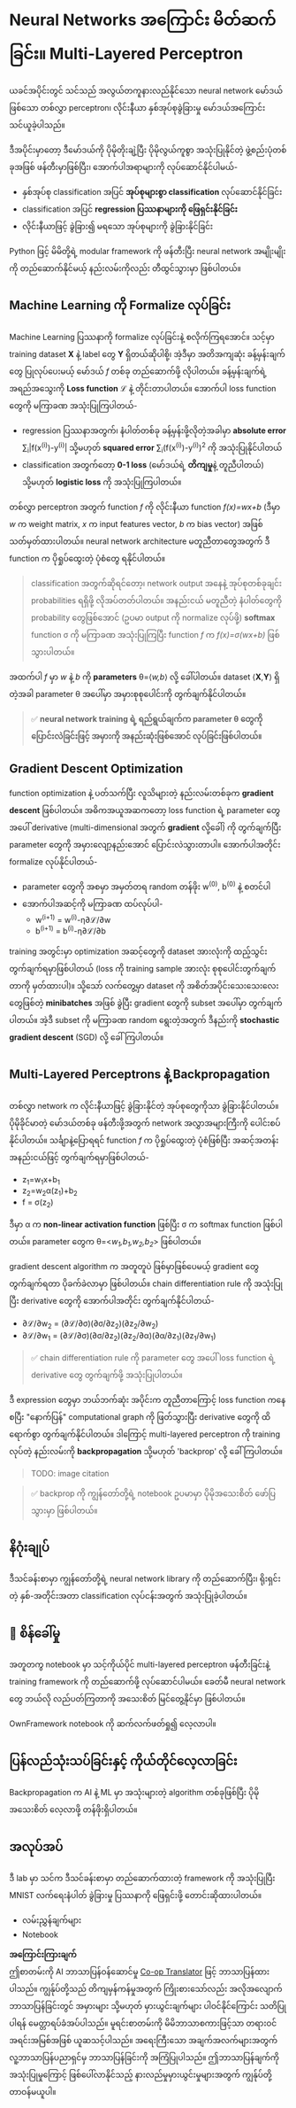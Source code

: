 <!--
CO_OP_TRANSLATOR_METADATA:
{
  "original_hash": "df98b2c59f87d8543135301e87969f70",
  "translation_date": "2025-07-09T16:52:27+00:00",
  "source_file": "15-rag-and-vector-databases/data/own_framework.md",
  "language_code": "my"
}
-->
# Neural Networks အကြောင်း မိတ်ဆက်ခြင်း။ Multi-Layered Perceptron

ယခင်အပိုင်းတွင် သင်သည် အလွယ်တကူနားလည်နိုင်သော neural network မော်ဒယ်ဖြစ်သော တစ်လွှာ perceptron၊ လိုင်းနီယာ နှစ်အုပ်စုခွဲခြားမှု မော်ဒယ်အကြောင်း သင်ယူခဲ့ပါသည်။

ဒီအပိုင်းမှာတော့ ဒီမော်ဒယ်ကို ပိုမိုတိုးချဲ့ပြီး ပိုမိုလွယ်ကူစွာ အသုံးပြုနိုင်တဲ့ ဖွဲ့စည်းပုံတစ်ခုအဖြစ် ဖန်တီးမှာဖြစ်ပြီး၊ အောက်ပါအရာများကို လုပ်ဆောင်နိုင်ပါမယ်-

* နှစ်အုပ်စု classification အပြင် **အုပ်စုများစွာ classification** လုပ်ဆောင်နိုင်ခြင်း
* classification အပြင် **regression ပြဿနာများကို ဖြေရှင်းနိုင်ခြင်း**
* လိုင်းနီယာဖြင့် ခွဲခြား၍ မရသော အုပ်စုများကို ခွဲခြားနိုင်ခြင်း

Python ဖြင့် မိမိတို့ရဲ့ modular framework ကို ဖန်တီးပြီး neural network အမျိုးမျိုးကို တည်ဆောက်နိုင်မယ့် နည်းလမ်းကိုလည်း တီထွင်သွားမှာ ဖြစ်ပါတယ်။

## Machine Learning ကို Formalize လုပ်ခြင်း

Machine Learning ပြဿနာကို formalize လုပ်ခြင်းနဲ့ စလိုက်ကြရအောင်။ သင့်မှာ training dataset **X** နဲ့ label တွေ **Y** ရှိတယ်ဆိုပါစို့၊ အဲ့ဒီမှာ အတိအကျဆုံး ခန့်မှန်းချက်တွေ ပြုလုပ်ပေးမယ့် မော်ဒယ် *f* တစ်ခု တည်ဆောက်ဖို့ လိုပါတယ်။ ခန့်မှန်းချက်ရဲ့ အရည်အသွေးကို **Loss function** ℒ နဲ့ တိုင်းတာပါတယ်။ အောက်ပါ loss function တွေကို မကြာခဏ အသုံးပြုကြပါတယ်-

* regression ပြဿနာအတွက်၊ နံပါတ်တစ်ခု ခန့်မှန်းဖို့လိုတဲ့အခါမှာ **absolute error** ∑<sub>i</sub>|f(x<sup>(i)</sup>)-y<sup>(i)</sup>| သို့မဟုတ် **squared error** ∑<sub>i</sub>(f(x<sup>(i)</sup>)-y<sup>(i)</sup>)<sup>2</sup> ကို အသုံးပြုနိုင်ပါတယ်
* classification အတွက်တော့ **0-1 loss** (မော်ဒယ်ရဲ့ **တိကျမှု**နဲ့ တူညီပါတယ်) သို့မဟုတ် **logistic loss** ကို အသုံးပြုကြပါတယ်။

တစ်လွှာ perceptron အတွက် function *f* ကို လိုင်းနီယာ function *f(x)=wx+b* (ဒီမှာ *w* က weight matrix, *x* က input features vector, *b* က bias vector) အဖြစ် သတ်မှတ်ထားပါတယ်။ neural network architecture မတူညီတာတွေအတွက် ဒီ function က ပိုရှုပ်ထွေးတဲ့ ပုံစံတွေ ရနိုင်ပါတယ်။

> classification အတွက်ဆိုရင်တော့၊ network output အနေနဲ့ အုပ်စုတစ်ခုချင်း probabilities ရရှိဖို့ လိုအပ်တတ်ပါတယ်။ အနည်းငယ် မတူညီတဲ့ နံပါတ်တွေကို probability တွေဖြစ်အောင် (ဥပမာ output ကို normalize လုပ်ဖို့) **softmax** function σ ကို မကြာခဏ အသုံးပြုကြပြီး function *f* က *f(x)=σ(wx+b)* ဖြစ်သွားပါတယ်။

အထက်ပါ *f* မှာ *w* နဲ့ *b* ကို **parameters** θ=⟨*w,b*⟩ လို့ ခေါ်ပါတယ်။ dataset ⟨**X**,**Y**⟩ ရှိတဲ့အခါ parameter θ အပေါ်မှာ အမှားစုစုပေါင်းကို တွက်ချက်နိုင်ပါတယ်။

> ✅ **neural network training ရဲ့ ရည်ရွယ်ချက်က parameter θ တွေကို ပြောင်းလဲခြင်းဖြင့် အမှားကို အနည်းဆုံးဖြစ်အောင် လုပ်ခြင်းဖြစ်ပါတယ်။**

## Gradient Descent Optimization

function optimization နဲ့ ပတ်သက်ပြီး လူသိများတဲ့ နည်းလမ်းတစ်ခုက **gradient descent** ဖြစ်ပါတယ်။ အဓိကအယူအဆကတော့ loss function ရဲ့ parameter တွေ အပေါ် derivative (multi-dimensional အတွက် **gradient** လို့ခေါ်) ကို တွက်ချက်ပြီး parameter တွေကို အမှားလျော့နည်းအောင် ပြောင်းလဲသွားတာပါ။ အောက်ပါအတိုင်း formalize လုပ်နိုင်ပါတယ်-

* parameter တွေကို အစမှာ အမှတ်တရ random တန်ဖိုး w<sup>(0)</sup>, b<sup>(0)</sup> နဲ့ စတင်ပါ
* အောက်ပါအဆင့်ကို မကြာခဏ ထပ်လုပ်ပါ-
    - w<sup>(i+1)</sup> = w<sup>(i)</sup>-η∂ℒ/∂w
    - b<sup>(i+1)</sup> = b<sup>(i)</sup>-η∂ℒ/∂b

training အတွင်းမှာ optimization အဆင့်တွေကို dataset အားလုံးကို ထည့်သွင်းတွက်ချက်ရမှာဖြစ်ပါတယ် (loss ကို training sample အားလုံး စုစုပေါင်းတွက်ချက်တာကို မှတ်ထားပါ)။ သို့သော် လက်တွေ့မှာ dataset ကို အစိတ်အပိုင်းသေးသေးလေးတွေဖြစ်တဲ့ **minibatches** အဖြစ် ခွဲပြီး gradient တွေကို subset အပေါ်မှာ တွက်ချက်ပါတယ်။ အဲ့ဒီ subset ကို မကြာခဏ random ရွေးတဲ့အတွက် ဒီနည်းကို **stochastic gradient descent** (SGD) လို့ ခေါ်ကြပါတယ်။

## Multi-Layered Perceptrons နဲ့ Backpropagation

တစ်လွှာ network က လိုင်းနီယာဖြင့် ခွဲခြားနိုင်တဲ့ အုပ်စုတွေကိုသာ ခွဲခြားနိုင်ပါတယ်။ ပိုမိုခိုင်မာတဲ့ မော်ဒယ်တစ်ခု ဖန်တီးဖို့အတွက် network အလွှာအများကြီးကို ပေါင်းစပ်နိုင်ပါတယ်။ သင်္ချာနဲ့ပြောရရင် function *f* က ပိုရှုပ်ထွေးတဲ့ ပုံစံဖြစ်ပြီး အဆင့်အတန်းအနည်းငယ်ဖြင့် တွက်ချက်ရမှာဖြစ်ပါတယ်-
* z<sub>1</sub>=w<sub>1</sub>x+b<sub>1</sub>
* z<sub>2</sub>=w<sub>2</sub>α(z<sub>1</sub>)+b<sub>2</sub>
* f = σ(z<sub>2</sub>)

ဒီမှာ α က **non-linear activation function** ဖြစ်ပြီး σ က softmax function ဖြစ်ပါတယ်။ parameter တွေက θ=<*w<sub>1</sub>,b<sub>1</sub>,w<sub>2</sub>,b<sub>2</sub>*> ဖြစ်ပါတယ်။

gradient descent algorithm က အတူတူပဲ ဖြစ်မှာဖြစ်ပေမယ့် gradient တွေ တွက်ချက်ရတာ ပိုခက်ခဲလာမှာ ဖြစ်ပါတယ်။ chain differentiation rule ကို အသုံးပြုပြီး derivative တွေကို အောက်ပါအတိုင်း တွက်ချက်နိုင်ပါတယ်-

* ∂ℒ/∂w<sub>2</sub> = (∂ℒ/∂σ)(∂σ/∂z<sub>2</sub>)(∂z<sub>2</sub>/∂w<sub>2</sub>)
* ∂ℒ/∂w<sub>1</sub> = (∂ℒ/∂σ)(∂σ/∂z<sub>2</sub>)(∂z<sub>2</sub>/∂α)(∂α/∂z<sub>1</sub>)(∂z<sub>1</sub>/∂w<sub>1</sub>)

> ✅ chain differentiation rule ကို parameter တွေ အပေါ် loss function ရဲ့ derivative တွေ တွက်ချက်ဖို့ အသုံးပြုပါတယ်။

ဒီ expression တွေမှာ ဘယ်ဘက်ဆုံး အပိုင်းက တူညီတာကြောင့် loss function ကနေ စပြီး "နောက်ပြန်" computational graph ကို ဖြတ်သွားပြီး derivative တွေကို ထိရောက်စွာ တွက်ချက်နိုင်ပါတယ်။ ဒါကြောင့် multi-layered perceptron ကို training လုပ်တဲ့ နည်းလမ်းကို **backpropagation** သို့မဟုတ် 'backprop' လို့ ခေါ်ကြပါတယ်။

> TODO: image citation

> ✅ backprop ကို ကျွန်တော်တို့ရဲ့ notebook ဥပမာမှာ ပိုမိုအသေးစိတ် ဖော်ပြသွားမှာ ဖြစ်ပါတယ်။

## နိဂုံးချုပ်

ဒီသင်ခန်းစာမှာ ကျွန်တော်တို့ရဲ့ neural network library ကို တည်ဆောက်ပြီး၊ ရိုးရှင်းတဲ့ နှစ်-အတိုင်းအတာ classification လုပ်ငန်းအတွက် အသုံးပြုခဲ့ပါတယ်။

## 🚀 စိန်ခေါ်မှု

အတူတကွ notebook မှာ သင့်ကိုယ်ပိုင် multi-layered perceptron ဖန်တီးခြင်းနဲ့ training framework ကို တည်ဆောက်ဖို့ လုပ်ဆောင်ပါမယ်။ ခေတ်မီ neural network တွေ ဘယ်လို လည်ပတ်ကြတာကို အသေးစိတ် မြင်တွေ့နိုင်မှာ ဖြစ်ပါတယ်။

OwnFramework notebook ကို ဆက်လက်ဖတ်ရှု၍ လေ့လာပါ။

## ပြန်လည်သုံးသပ်ခြင်းနှင့် ကိုယ်တိုင်လေ့လာခြင်း

Backpropagation က AI နဲ့ ML မှာ အသုံးများတဲ့ algorithm တစ်ခုဖြစ်ပြီး ပိုမိုအသေးစိတ် လေ့လာဖို့ တန်ဖိုးရှိပါတယ်။

## အလုပ်အပ်

ဒီ lab မှာ သင်က ဒီသင်ခန်းစာမှာ တည်ဆောက်ထားတဲ့ framework ကို အသုံးပြုပြီး MNIST လက်ရေးနံပါတ် ခွဲခြားမှု ပြဿနာကို ဖြေရှင်းဖို့ တောင်းဆိုထားပါတယ်။

* လမ်းညွှန်ချက်များ
* Notebook

**အကြောင်းကြားချက်**  
ဤစာတမ်းကို AI ဘာသာပြန်ဝန်ဆောင်မှု [Co-op Translator](https://github.com/Azure/co-op-translator) ဖြင့် ဘာသာပြန်ထားပါသည်။ ကျွန်ုပ်တို့သည် တိကျမှန်ကန်မှုအတွက် ကြိုးစားသော်လည်း အလိုအလျောက် ဘာသာပြန်ခြင်းတွင် အမှားများ သို့မဟုတ် မှားယွင်းချက်များ ပါဝင်နိုင်ကြောင်း သတိပြုပါရန် မေတ္တာရပ်ခံအပ်ပါသည်။ မူရင်းစာတမ်းကို မိမိဘာသာစကားဖြင့်သာ တရားဝင်အရင်းအမြစ်အဖြစ် ယူဆသင့်ပါသည်။ အရေးကြီးသော အချက်အလက်များအတွက် လူ့ဘာသာပြန်ပညာရှင်မှ ဘာသာပြန်ခြင်းကို အကြံပြုပါသည်။ ဤဘာသာပြန်ချက်ကို အသုံးပြုမှုကြောင့် ဖြစ်ပေါ်လာနိုင်သည့် နားလည်မှုမှားယွင်းမှုများအတွက် ကျွန်ုပ်တို့ တာဝန်မယူပါ။